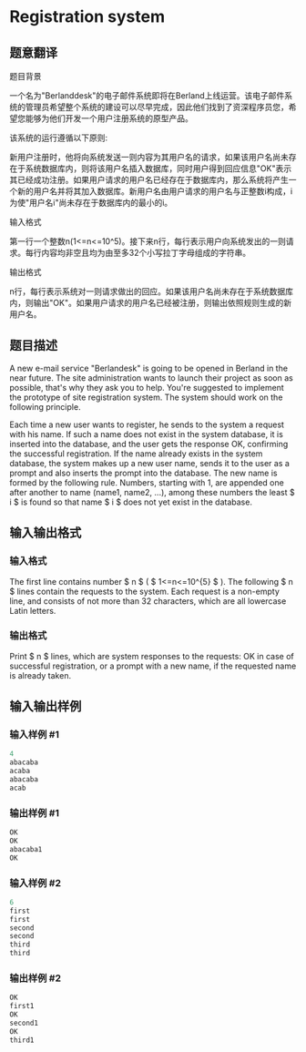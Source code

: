 # Registration system

## 题意翻译

题目背景

一个名为"Berlanddesk"的电子邮件系统即将在Berland上线运营。该电子邮件系统的管理员希望整个系统的建设可以尽早完成，因此他们找到了资深程序员您，希望您能够为他们开发一个用户注册系统的原型产品。

该系统的运行遵循以下原则:

新用户注册时，他将向系统发送一则内容为其用户名的请求，如果该用户名尚未存在于系统数据库内，则将该用户名插入数据库，同时用户得到回应信息"OK"表示其已经成功注册。如果用户请求的用户名已经存在于数据库内，那么系统将产生一个新的用户名并将其加入数据库。新用户名由用户请求的用户名与正整数i构成，i为使"用户名i"尚未存在于数据库内的最小的i。

输入格式

第一行一个整数n(1<=n<=10^5)。接下来n行，每行表示用户向系统发出的一则请求。每行内容均非空且均为由至多32个小写拉丁字母组成的字符串。

输出格式

n行，每行表示系统对一则请求做出的回应。如果该用户名尚未存在于系统数据库内，则输出"OK"。如果用户请求的用户名已经被注册，则输出依照规则生成的新用户名。

## 题目描述

A new e-mail service "Berlandesk" is going to be opened in Berland in the near future. The site administration wants to launch their project as soon as possible, that's why they ask you to help. You're suggested to implement the prototype of site registration system. The system should work on the following principle.

Each time a new user wants to register, he sends to the system a request with his name. If such a name does not exist in the system database, it is inserted into the database, and the user gets the response OK, confirming the successful registration. If the name already exists in the system database, the system makes up a new user name, sends it to the user as a prompt and also inserts the prompt into the database. The new name is formed by the following rule. Numbers, starting with 1, are appended one after another to name (name1, name2, ...), among these numbers the least $ i $ is found so that name $ i $ does not yet exist in the database.

## 输入输出格式

### 输入格式

The first line contains number $ n $ ( $ 1<=n<=10^{5} $ ). The following $ n $ lines contain the requests to the system. Each request is a non-empty line, and consists of not more than 32 characters, which are all lowercase Latin letters.

### 输出格式

Print $ n $ lines, which are system responses to the requests: OK in case of successful registration, or a prompt with a new name, if the requested name is already taken.

## 输入输出样例

### 输入样例 #1

```cpp
4
abacaba
acaba
abacaba
acab

```
### 输出样例 #1

```cpp
OK
OK
abacaba1
OK

```
### 输入样例 #2

```cpp
6
first
first
second
second
third
third

```
### 输出样例 #2

```cpp
OK
first1
OK
second1
OK
third1

```
